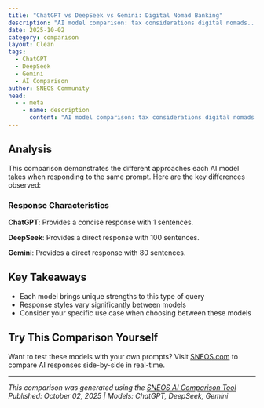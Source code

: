 ```yaml
---
title: "ChatGPT vs DeepSeek vs Gemini: Digital Nomad Banking"
description: "AI model comparison: tax considerations digital nomads..."
date: 2025-10-02
category: comparison
layout: Clean
tags:
  - ChatGPT
  - DeepSeek
  - Gemini
  - AI Comparison
author: SNEOS Community
head:
  - - meta
    - name: description
      content: "AI model comparison: tax considerations digital nomads..."
---
```


<ChatComparison
  title="ChatGPT vs DeepSeek vs Gemini: Digital Nomad Banking"
  prompt="tax considerations digital nomads"
  :responses='{
    "ChatGPT": "Error calling OpenAI API.",
    "DeepSeek": "Of course. This is a crucial and complex topic for digital nomads. Navigating tax obligations is one of the biggest challenges of the lifestyle.\n\nHere\u2019s a comprehensive breakdown of the key tax considerations for digital nomads, from basic concepts to advanced strategies.\n\n### The Golden Rule: It\u0027s Complex and Personal\nThere is no one-size-fits-all answer. Your tax situation depends on:\n*   Your **country of citizenship**.\n*   Your **country of tax residency**.\n*   The countries you **work from** and for how long.\n*   The **structure of your business** (freelancer, LLC, corporation, etc.).\n*   The **source of your income** (clients in Country A, while you\u0027re in Country B).\n\n---\n\n### 1. Core Concepts Every Digital Nomad Must Understand\n\n#### A) Tax Residency vs. Citizenship\n*   **Citizenship:** Where you hold a passport. The US and Eritrea are the only countries that tax based on citizenship regardless of where you live. For everyone else, citizenship is less important for income tax.\n*   **Tax Residency:** This is the key concept. This is the country that has the primary right to tax your **worldwide income**. You become a tax resident by spending more than 183 days in a country in a tax year, or through \u0022center of vital interests\u0022 (home, family, bank accounts).\n\n#### B) Source vs. Worldwide Taxation\n*   **Source-Based Taxation:** Most countries only tax income that is earned *within* their borders. If you are a non-resident, you often only pay tax on local income.\n*   **Worldwide Taxation:** If you are a tax resident of a country (like the USA, UK, Canada, Australia), you are obligated to report and potentially pay tax on your income regardless of where in the world it was earned.\n\n#### C) The 183-Day Rule\nA common threshold. If you spend **183 days or more** in a country within a calendar year, you will almost certainly be considered a tax resident there, triggering obligations on your worldwide income.\n\n#### D) Double Taxation\nThis is the nightmare scenario: two countries taxing the same income. For example, the USA (as a citizen) and Thailand (as a tax resident after 180 days) both claiming the right to tax your income.\n\n---\n\n### 2. The Digital Nomad\u0027s Tax Dilemma: \u0022Tax Home\u0022\n\nThe concept of a \u0022tax home\u0022 is critical, especially for US citizens and residents.\n\n*   **What is a Tax Home?** It\u0027s your main place of business, employment, or post of duty, regardless of where you maintain your family home.\n*   **The Problem for Nomads:** If you have no main place of business because you are constantly traveling, the IRS (and other tax authorities) may determine you have **no tax home**. This makes all of your work-related travel expenses **non-deductible**.\n*   **How to Establish a Tax Home:**\n    *   Maintain a permanent residence (even if you rent it out part of the year).\n    *   Have business ties to a specific location (e.g., an employer\u0027s office, a registered business address).\n    *   Return to that location regularly between trips.\n\n---\n\n### 3. Common Scenarios \u0026 Strategies\n\n#### Scenario 1: The \u0022Perpetual Traveler\u0022 (No Formal Residency)\nYou hop between countries, staying less than 183 days in each.\n\n*   **Risk:** You might still be a tax resident of your home country if you don\u0027t sever ties. You could also accidentally become a tax resident in a new country if their rules are complex (e.g., based on \u0022intent\u0022).\n*   **Strategy:** You must continue filing taxes in your home country if it has worldwide taxation. You may be able to use the **Foreign Earned Income Exclusion (FEIE)** or Foreign Tax Credit (FTC) to reduce liability (see US section below).\n\n#### Scenario 2: Establishing Residency in a Low-Tax Country\nYou use a program to become an official tax resident in a country with favorable tax laws.\n\n*   **Examples:**\n    *   **Portugal:** NHR (Non-Habitual Resident) regime offers a flat 20% rate on certain Portuguese-sourced income and potential exemption on foreign-sourced income for 10 years. *(Note: The NHR program is changing in 2024).*\n    *   **Georgia:** Territorial taxation - only Georgian-sourced income is taxed. Remote work for foreign clients is often tax-free.\n    *   **UAE/Dubai:** 0% personal income tax for residents.\n    *   **Panama:** Territorial taxation for foreign-earned income.\n*   **Strategy:** This requires formally moving, renting an apartment, getting a residence permit, and severing your tax residency in your home country. **This is often the most effective long-term strategy.**\n\n#### Scenario 3: The \u0022Digital Nomad Visa\u0022 Holder\nCountries like Portugal, Spain, Croatia, Greece, and Estonia offer specific visas for remote workers.\n\n*   **Tax Implication:** These visas often come with tax perks. For example, some offer a flat income tax rate or a special tax regime for a limited time. **Crucially, holding the visa usually makes you a tax resident of that country,** so you must report your worldwide income there and abide by their tax rules.\n\n---\n\n### 4. Specifics for US Citizens \u0026 Green Card Holders\n\nThe US taxes its citizens on worldwide income, no matter where they live.\n\n*   **Foreign Earned Income Exclusion (FEIE):**\n    *   Allows you to exclude a certain amount of foreign-earned income from US tax (~$120,000 for 2023, adjusted annually).\n    *   To qualify, you must pass either the **Physical Presence Test** (330 full days in a 12-month period outside the US) or the **Bona Fide Residence Test** (proving you live abroad permanently).\n*   **Foreign Tax Credit (FTC):**\n    *   A dollar-for-dollar credit for taxes you pay to a foreign government. This is used for income above the FEIE threshold or for income that doesn\u0027t qualify for the FEIE.\n*   **Foreign Bank Account Report (FBAR) - FinCEN 114:**\n    *   If the total value of your foreign financial accounts exceeds $10,000 at any point in the year, you must file this report. **Penalties for non-compliance are extremely severe.**\n*   **FATCA (Form 8938):**\n    *   Similar to FBAR but with different thresholds, filed with your tax return.\n\n---\n\n### 5. Actionable Steps \u0026 Best Practices\n\n1.  **Determine Your Current Tax Residency:** Be brutally honest. Where are your strongest ties?\n2.  **Understand Your Home Country\u0027s Rules:** Know your filing obligations and available exemptions (like the FEIE).\n3.  **Track Your Travel Days Meticulously:** Use an app or spreadsheet. This is your first line of defense against creating unwanted tax residency.\n4.  **Keep Impeccable Financial Records:** Separate business and personal expenses. Keep all receipts, especially for travel and \u0022tax home\u0022 proof.\n5.  **Consider Your Business Structure:** Operating as a sole proprietor is simple, but an LLC or S-Corp might offer better liability protection and tax flexibility.\n6.  **Research Before You Settle:** Before spending significant time in a country, research its tax residency rules and any digital nomad visa tax benefits.\n7.  **Consult a Professional:** This is not optional for most.\n\n### When to Hire a Professional Tax Advisor\n\nYou absolutely need a professional if:\n*   You are a **US citizen** living abroad.\n*   You plan to **establish tax residency in a new country**.\n*   Your income is high or complex (multiple streams, investments, crypto).\n*   You have spent close to 183 days in any country.\n*   You are unsure about your residency status.\n\n**Look for:** Cross-border tax specialists, expat tax services, or advisors familiar with the digital nomad lifestyle.\n\n### Summary: Key Takeaways\n\n*   **You Can\u0027t Escape Tax Obligations Entirely:** The goal is legal optimization, not evasion.\n*   **Residency is Key:** Your tax residency determines your primary tax burden.\n*   **The 183-Day Rule is a Guideline, Not a Universal Law:** Many countries have more complex \u0022tie-breaker\u0022 rules.\n*   **US Citizens Have Unique Burdens:** They must file forever, but have tools like the FEIE to reduce liability.\n*   **Planning is Everything:** Don\u0027t wait until the tax year is over. Plan your travel and residency with taxes in mind.\n\nDisclaimer: This information is for educational purposes only and does not constitute tax advice. Please consult with a qualified tax professional regarding your specific situation.",
    "Gemini": "## Tax Considerations for Digital Nomads: A Complex Landscape\n\nNavigating taxes as a digital nomad can be challenging due to the complexities of residency, income sourcing, and international tax laws. Here\u0027s a breakdown of key considerations:\n\n**1. Determining Tax Residency:**\n\n*   **The Million-Dollar Question:** Where are you considered a tax resident? This is the most crucial factor. Tax residency determines where you owe taxes on your *worldwide* income.\n*   **Common Factors:** Countries use various criteria to determine tax residency, often including:\n    *   **Physical Presence:**  A specific number of days spent in a country (e.g., 183 days in a calendar year). This is the most common.\n    *   **Permanent Home:**  Owning or renting a house, even if you don\u0027t spend much time there.\n    *   **Center of Vital Interests:**  Where your personal and economic ties are strongest (e.g., family, bank accounts, business).\n    *   **Nationality:**  Some countries (like the US) tax based on citizenship, regardless of residency.\n*   **Tie-Breaker Rules:**  Many countries have tax treaties that include \u0022tie-breaker rules\u0022 to determine residency when you meet the residency requirements of more than one country.  These rules consider factors like permanent home, center of vital interests, habitual abode, and nationality, in that order.\n*   **Ending Residency:**  Important to formally end your tax residency in your previous country to avoid double taxation.  This might involve completing specific forms or declarations.\n\n**2. Income Sourcing:**\n\n*   **Where did the income come from?** This determines where you may owe taxes on that *particular* income, even if you aren\u0027t a tax resident there.\n*   **Different Types of Income:**\n    *   **Freelance/Self-Employment Income:** Usually sourced to where the services are performed.  However, some countries may consider where your clients are located.\n    *   **Employment Income:** Generally taxed where you are physically working (even if you\u0027re employed by a company in another country).\n    *   **Investment Income:** Typically taxed in your country of tax residency. However, withholding taxes may be applied at the source (e.g., dividend taxes).\n    *   **Rental Income:**  Usually taxed in the country where the property is located.\n    *   **Capital Gains:**  Taxed in your country of tax residency, but may also be taxable in the country where the asset is located.\n\n**3. Double Taxation:**\n\n*   **The Risk:**  The most significant issue for digital nomads is facing double taxation \u2013 paying taxes on the same income in multiple countries.\n*   **Mitigation Strategies:**\n    *   **Tax Treaties:** Many countries have tax treaties designed to prevent double taxation. These treaties often specify which country has the primary right to tax specific types of income. You may need to claim treaty benefits on your tax return.\n    *   **Foreign Tax Credit (FTC):**  Most countries allow a tax credit for taxes paid to foreign countries on income sourced outside your country of residence. This credit helps offset the taxes you owe to your country of residence.  The FTC is usually limited to the amount of tax you would have paid on that income in your country of residence.\n    *   **Foreign Earned Income Exclusion (FEIE):** The US offers the FEIE, allowing US citizens and resident aliens living abroad to exclude a certain amount of foreign-earned income from US taxation.  This is a significant benefit for US digital nomads. (2024 amount is $126,500).  To qualify, you must meet either the Physical Presence Test or the Bona Fide Residence Test.\n\n**4. Tax Obligations in Different Countries:**\n\n*   **Country-Specific Rules:**  Tax laws vary widely between countries.  You need to understand the rules in *every* country where you:\n    *   Are considered a tax resident.\n    *   Earn income.\n    *   Have a significant connection (e.g., property, business).\n*   **VAT/GST:**  Value-Added Tax (VAT) or Goods and Services Tax (GST) may apply to your income or expenses, depending on the country.\n*   **Social Security/National Insurance:**  You might need to contribute to social security or national insurance schemes in the countries where you are earning income.\n*   **Reporting Requirements:**  Even if you don\u0027t owe taxes, you might still be required to file a tax return in certain countries.\n\n**5. Practical Considerations \u0026 Tips:**\n\n*   **Record Keeping is Critical:**  Maintain meticulous records of your income, expenses, travel dates, and residency information.  Digital tools can help with this.\n*   **Use a VPN:**  When accessing financial or tax information online, use a VPN to ensure data security, especially on public Wi-Fi.\n*   **Open a Business Bank Account:**  Separate your personal and business finances.\n*   **Choose Your Nomad Base Carefully:**  Consider the tax implications when deciding where to spend the majority of your time. Some countries offer more favorable tax regimes for digital nomads (e.g., Portugal\u0027s Non-Habitual Resident (NHR) regime, although it has been limited for new applicants).\n*   **Stay Up-to-Date:** Tax laws change frequently.  Keep abreast of changes in the countries you are traveling to or residing in.\n*   **Seek Professional Advice:** **This is the most important point.** Consult with a qualified tax advisor or accountant who specializes in international taxation and digital nomad issues. They can provide personalized advice based on your specific circumstances.  They can also help you navigate complex tax treaties and compliance requirements.\n\n**6.  Common Mistakes to Avoid:**\n\n*   **Ignoring Tax Obligations:**  Assuming that because you\u0027re \u0022nomadic,\u0022 you don\u0027t have to pay taxes anywhere.\n*   **Underestimating Residency Rules:**  Not understanding how residency is determined and inadvertently becoming a tax resident in a country you didn\u0027t intend to.\n*   **Poor Record Keeping:**  Failing to keep accurate records of income, expenses, and travel dates, making it difficult to file taxes accurately.\n*   **Missing Filing Deadlines:**  Penalties for late filing can be significant.\n*   **Assuming Tax Treaties Apply Automatically:**  You usually need to actively claim treaty benefits on your tax return.\n*   **Using Inaccurate Information:**  Relying on outdated or unreliable information from online sources.\n\n**Resources:**\n\n*   **Tax Treaties:**  OECD website, websites of individual countries\u0027 tax authorities.\n*   **International Tax Associations:**  IFA (International Fiscal Association).\n*   **Professional Tax Advisors:** Search online for \u0022international tax advisor for digital nomads.\u0022\n\n**Disclaimer:**\n\nThis information is for general guidance only and should not be considered professional tax advice. Tax laws are complex and subject to change. Consult with a qualified tax advisor for personalized advice based on your specific circumstances.\n"
  }'
  published-date="08:55"
/>

## Analysis

This comparison demonstrates the different approaches each AI model takes when responding to the same prompt. Here are the key differences observed:

### Response Characteristics

**ChatGPT**: Provides a concise response with 1 sentences. 

**DeepSeek**: Provides a direct response with 100 sentences. 

**Gemini**: Provides a direct response with 80 sentences. 

## Key Takeaways

- Each model brings unique strengths to this type of query
- Response styles vary significantly between models
- Consider your specific use case when choosing between these models

## Try This Comparison Yourself

Want to test these models with your own prompts? Visit [SNEOS.com](https://sneos.com) to compare AI responses side-by-side in real-time.

---

*This comparison was generated using the [SNEOS AI Comparison Tool](https://sneos.com)*
*Published: October 02, 2025 | Models: ChatGPT, DeepSeek, Gemini*
